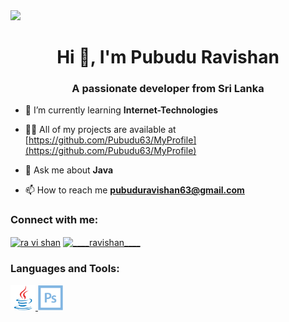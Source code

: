 <img src="[[![image](https://user-images.githubusercontent.com/124337745/218238585-109232cd-9841-45d8-bbe1-0531dd880b0e.png)](https://img.freepik.com/free-vector/web-development-concept-with-programmer-ar_107791-17049.jpg?w=900&t=st=1676088644~exp=1676089244~hmac=39d8c4582ea0d86bc359093503900607d29250b272bbbb9ec9c4e76ec64b3667)](https://img.freepik.com/free-vector/web-development-programmer-engineering-coding-website-augmented-reality-interface-screens-developer-project-engineer-programming-software-application-design-cartoon-illustration_107791-3863.jpg?w=996&t=st=1676088778~exp=1676089378~hmac=874b77c22117fe97737154268c4665a726cd6a6d53c22c7638a8a840941f57ea)">
<h1 align="center">Hi 👋, I'm Pubudu Ravishan</h1>
<h3 align="center">A passionate developer from Sri Lanka</h3>

- 🌱 I’m currently learning **Internet-Technologies**

- 👨‍💻 All of my projects are available at [https://github.com/Pubudu63/MyProfile](https://github.com/Pubudu63/MyProfile)

- 💬 Ask me about **Java**

- 📫 How to reach me **pubuduravishan63@gmail.com**

<h3 align="left">Connect with me:</h3>
<p align="left">
<a href="https://fb.com/ra vi shan" target="blank"><img align="center" src="https://raw.githubusercontent.com/rahuldkjain/github-profile-readme-generator/master/src/images/icons/Social/facebook.svg" alt="ra vi shan" height="30" width="40" /></a>
<a href="https://instagram.com/____ravishan____" target="blank"><img align="center" src="https://raw.githubusercontent.com/rahuldkjain/github-profile-readme-generator/master/src/images/icons/Social/instagram.svg" alt="____ravishan____" height="30" width="40" /></a>
</p>

<h3 align="left">Languages and Tools:</h3>
<p align="left"> <a href="https://www.java.com" target="_blank" rel="noreferrer"> <img src="https://raw.githubusercontent.com/devicons/devicon/master/icons/java/java-original.svg" alt="java" width="40" height="40"/> </a> <a href="https://www.photoshop.com/en" target="_blank" rel="noreferrer"> <img src="https://raw.githubusercontent.com/devicons/devicon/master/icons/photoshop/photoshop-line.svg" alt="photoshop" width="40" height="40"/> </a> </p>

